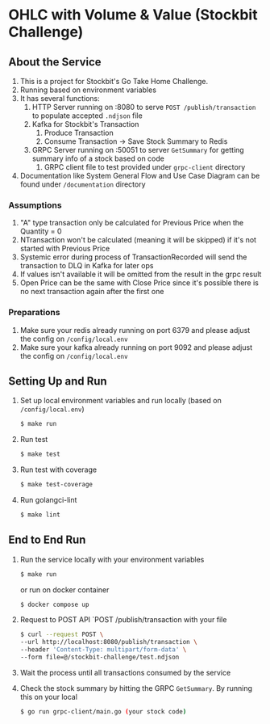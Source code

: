 # OHLC with Volume & Value (Stockbit Challenge)
## About the Service
1. This is a project for Stockbit's Go Take Home Challenge. 
2. Running based on environment variables
3. It has several functions:
   1. HTTP Server running on :8080 to serve `POST /publish/transaction` to populate accepted `.ndjson` file
   2. Kafka for Stockbit's Transaction 
      1. Produce Transaction
      2. Consume Transaction -> Save Stock Summary to Redis
   3. GRPC Server running on :50051 to server `GetSummary` for getting summary info of a stock based on code
      1. GRPC client file to test provided under `grpc-client` directory
4. Documentation like System General Flow and Use Case Diagram can be found under `/documentation` directory

### Assumptions
1. "A" type transaction only be calculated for Previous Price when the Quantity = 0
2. NTransaction won't be calculated (meaning it will be skipped) if it's not started with Previous Price
3. Systemic error during process of TransactionRecorded will send the transaction to DLQ in Kafka for later ops
4. If values isn't available it will be omitted from the result in the grpc result
5. Open Price can be the same with Close Price since it's possible there is no next transaction again after the first one

### Preparations
1. Make sure your redis already running on port 6379 and please adjust the config on `/config/local.env`
2. Make sure your kafka already running on port 9092 and please adjust the config on `/config/local.env`

## Setting Up and Run
1. Set up local environment variables and run locally (based on `/config/local.env`)
    ```sh
    $ make run
    ```
2. Run test
    ```sh
    $ make test
    ```
3. Run test with coverage
    ```sh
    $ make test-coverage
    ```
4. Run golangci-lint
    ```sh
    $ make lint
    ```

## End to End Run
1. Run the service locally with your environment variables
    ```sh
    $ make run
    ```
   
    or run on docker container
   ```sh
   $ docker compose up
   ```
2. Request to POST API `POST /publish/transaction with your file
   ```sh
   $ curl --request POST \
   --url http://localhost:8080/publish/transaction \
   --header 'Content-Type: multipart/form-data' \
   --form file=@/stockbit-challenge/test.ndjson
   ```
3. Wait the process until all transactions consumed by the service
4. Check the stock summary by hitting the GRPC `GetSummary`. By running this on your local
   ```sh
   $ go run grpc-client/main.go (your stock code)
   ```
